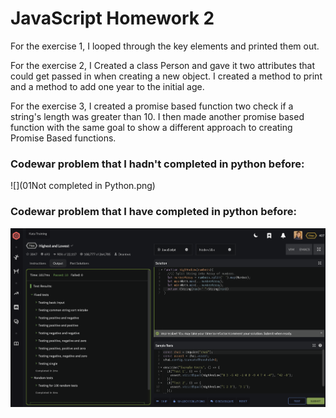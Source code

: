 JavaScript Homework 2
=====================

For the exercise 1, I looped through the key elements and printed them out.

For the exercise 2, I Created a class Person and gave it two attributes that could get passed in when creating a new object. I created a method to print and a method to add one year to the initial age.

For the exercise 3, I created a promise based function two check if a string's length was greater than 10. I then made another promise based function with the same goal to show a different approach to creating Promise Based functions.

### Codewar problem that I hadn't completed in python before:

![](01Not completed in Python.png)  
  

### Codewar problem that I have completed in python before:

![](02HadAlreadyCompletedPython.png)
